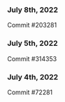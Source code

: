 ### July 8th, 2022

Commit #203281

### July 5th, 2022

Commit #314353


### July 4th, 2022

Commit #72281
